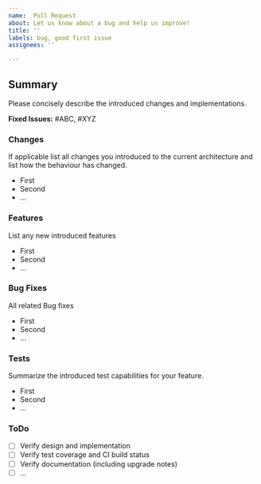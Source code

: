 ```yaml
---
name:  Pull Request
about: Let us know about a bug and help us improve!
title: ''
labels: bug, good first issue
assignees: ''

---
```


<!--
If possible fill in all headings that are necessary for your request 

Please label your request accordingly
-->


## Summary

Please concisely describe the introduced changes and implementations.

**Fixed Issues:** #ABC, #XYZ

### Changes
If applicable list all changes you introduced to the current architecture and list how the behaviour has changed.
* First
* Second
* ...

### Features
List any new introduced features
* First
* Second
* ...

### Bug Fixes
All related Bug fixes 
* First
* Second
* ...

### Tests
Summarize the introduced test capabilities for your feature.
* First
* Second
* ...



### ToDo
<!-- For WIP PR add meanigful todos -->
- [ ] Verify design and implementation 
- [ ] Verify test coverage and CI build status
- [ ] Verify documentation (including upgrade notes)
- [ ] ...
